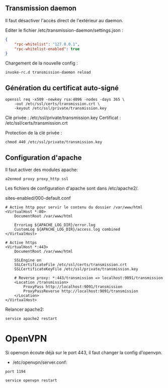 ## Transmission daemon

Il faut désactiver l'accès direct de l'extérieur au daemon.

Editer le fichier /etc/transmission-daemon/settings.json :
```json
{
    "rpc-whitelist": "127.0.0.1",
    "rpc-whitelist-enabled": true
}
```

Chargement de la nouvelle config :
```
invoke-rc.d transmission-daemon reload
```

## Génération du certificat auto-signé

```
openssl req -x509 -newkey rsa:4096 -nodes -days 365 \
    -out /etc/ssl/certs/transmission.crt \
    -keyout /etc/ssl/private/transmission.key
```

Clé privée : /etc/ssl/private/transmission.key
Certificat : /etc/ssl/certs/transmission.crt

Protection de la clé privée :
```
chmod 440 /etc/ssl/private/transmission.key
```

## Configuration d'apache

Il faut activer des modules apache:
```
a2enmod proxy proxy_http ssl
```

Les fichiers de configuration d'apache sont dans /etc/apache2/.

sites-enabled/000-default.conf
```
# Active http pour servir le contenu du dossier /var/www/html
<VirtualHost *:80>
	DocumentRoot /var/www/html

	ErrorLog ${APACHE_LOG_DIR}/error.log
	CustomLog ${APACHE_LOG_DIR}/access.log combined
</VirtualHost>

# Active https
<VirtualHost *:443>
	DocumentRoot /var/www/html

	SSLEngine on
	SSLCertificateFile /etc/ssl/certs/transmission.crt
	SSLCertificateKeyFile /etc/ssl/private/transmission.key

    # Reverse proxy: *:443/transmission => localhost:9091/transmission
	<Location /transmission>
		ProxyPass http://localhost:9091/transmission
		ProxyPassReverse http://localhost:9091/transmission
	</Location>	
</VirtualHost>
```

Relancer apache2:
```
service apache2 restart
```

# OpenVPN

Si openvpn écoute déjà sur le port 443, il faut changer la config d'openvpn.

- /etc/openvpn/server.conf:
```
port 1194
```

```
service openvpn restart
```
